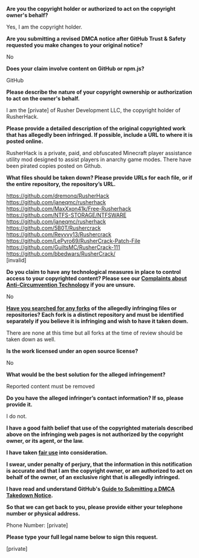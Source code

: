 **Are you the copyright holder or authorized to act on the copyright owner's behalf?**

Yes, I am the copyright holder.

**Are you submitting a revised DMCA notice after GitHub Trust & Safety requested you make changes to your original notice?**

No

**Does your claim involve content on GitHub or npm.js?**

GitHub

**Please describe the nature of your copyright ownership or authorization to act on the owner's behalf.**

I am the [private] of Rusher Development LLC, the copyright holder of RusherHack.

**Please provide a detailed description of the original copyrighted work that has allegedly been infringed. If possible, include a URL to where it is posted online.**

RusherHack is a private, paid, and obfuscated Minecraft player assistance utility mod designed to assist players in anarchy game modes. There have been pirated copies posted on Github.

**What files should be taken down? Please provide URLs for each file, or if the entire repository, the repository’s URL.**

https://github.com/dremonq/RusherHack  
https://github.com/janeqmc/rusherhack  
https://github.com/MaxXxon41k/Free-Rusherhack  
https://github.com/NTFS-STORAGE/NTFSWARE  
https://github.com/janeqmc/rusherhack  
https://github.com/5B0T/Rushercrack  
https://github.com/Revvvy13/Rushercrack  
https://github.com/LePyro69/RusherCrack-Patch-File  
https://github.com/GuiltsMC/RusherCrack-111  
https://github.com/bbedwars/RusherCrack/  
[invalid]  

**Do you claim to have any technological measures in place to control access to your copyrighted content? Please see our <a href="https://docs.github.com/articles/guide-to-submitting-a-dmca-takedown-notice#complaints-about-anti-circumvention-technology">Complaints about Anti-Circumvention Technology</a> if you are unsure.**

No

**<a href="https://docs.github.com/articles/dmca-takedown-policy#b-what-about-forks-or-whats-a-fork">Have you searched for any forks</a> of the allegedly infringing files or repositories? Each fork is a distinct repository and must be identified separately if you believe it is infringing and wish to have it taken down.**

There are none at this time but all forks at the time of review should be taken down as well.

**Is the work licensed under an open source license?**

No

**What would be the best solution for the alleged infringement?**

Reported content must be removed

**Do you have the alleged infringer’s contact information? If so, please provide it.**

I do not.

**I have a good faith belief that use of the copyrighted materials described above on the infringing web pages is not authorized by the copyright owner, or its agent, or the law.**

**I have taken <a href="https://www.lumendatabase.org/topics/22">fair use</a> into consideration.**

**I swear, under penalty of perjury, that the information in this notification is accurate and that I am the copyright owner, or am authorized to act on behalf of the owner, of an exclusive right that is allegedly infringed.**

**I have read and understand GitHub's <a href="https://docs.github.com/articles/guide-to-submitting-a-dmca-takedown-notice/">Guide to Submitting a DMCA Takedown Notice</a>.**

**So that we can get back to you, please provide either your telephone number or physical address.**

Phone Number: [private]

**Please type your full legal name below to sign this request.**

[private]
